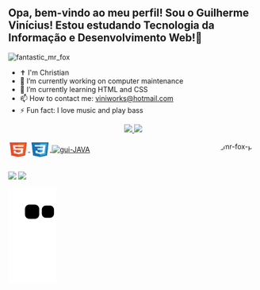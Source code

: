 ## Opa, bem-vindo ao meu perfil! Sou o Guilherme Vinícius! Estou estudando Tecnologia da Informação e Desenvolvimento Web!👋  

![fantastic_mr_fox](https://user-images.githubusercontent.com/104612387/173539756-663d7056-27a7-44ba-904b-62939196c01c.gif)

- ✝ I'm Christian
- 🔭 I’m currently working on computer maintenance
- 🌱 I’m currently learning HTML and CSS
- 📫 How to contact me: viniworks@hotmail.com
- ⚡ Fun fact: I love music and play bass

<div align="center">
  <a href="https://github.com/guiviniciuss">
  <img height="133em" src="https://github-readme-stats.vercel.app/api?username=guiviniciuss&show_icons=true&theme=darcula&include_all_commits=true&count_private=true"/>
  <img height="133em" src="https://github-readme-stats.vercel.app/api/top-langs/?username=guiviniciuss&layout=compact&langs_count=7&theme=darcula"/>
</div>
<div style="display: inline_block"><br>
  <img align="center" alt="gui-HTML" height="30" width="40" src="https://raw.githubusercontent.com/devicons/devicon/master/icons/html5/html5-original.svg">
  <img align="center" alt="gui-CSS" height="30" width="40" src="https://raw.githubusercontent.com/devicons/devicon/master/icons/css3/css3-original.svg">
  <img align="center" alt="gui-JAVA" height="30" widh="40" src="https://cdn.jsdelivr.net/gh/devicons/devicon/icons/java/java-original.svg" />
  <img align="right" alt="mr-fox-pic" height="150" style="border-radius:50px;" src="https://cdn.discordapp.com/attachments/857943585637924885/986212969732005888/Mrfox-59885efbd963ac0011d70a80.jpg">
  
</div>
  
  ##
  
<div>
  <a href="https://instagram.com/guivinicius__" target="_blank"><img src="https://img.shields.io/badge/-Instagram-%23E4405F?style=for-the-badge&logo=instagram&logoColor=white" target="_blank"></a>
  <a href="https://www.linkedin.com/in/guilhermevssilva" target="_blank"><img src="https://img.shields.io/badge/-LinkedIn-%230077B5?style=for-the-badge&logo=linkedin&logoColor=white" target="_blank"></a>
  
  ![Snake animation](https://github.com/guiviniciuss/guiviniciuss/blob/output/github-contribution-grid-snake.svg)
  
</div>
